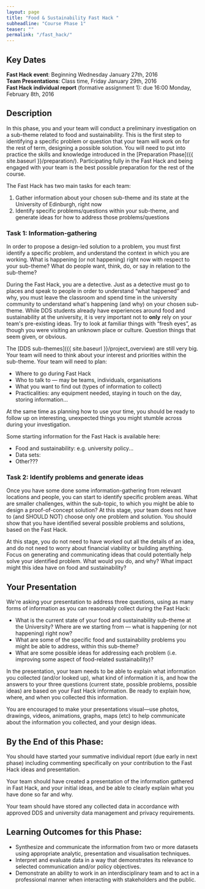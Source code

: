 ```yaml
---
layout: page
title: "Food & Sustainability Fast Hack "
subheadline: "Course Phase 1"
teaser: ""
permalink: "/fast_hack/"
---
```


## Key Dates

**Fast Hack event**: Beginning Wednesday January 27th, 2016<br/>
**Team Presentations**: Class time, Friday January 29th, 2016<br/>
**Fast Hack individual report** (formative assignment 1): due 16:00 Monday, February 8th, 2016


## Description

In this phase, you and your team will conduct a preliminary investigation on a sub-theme related to food and sustainability. This is the first step to identifying a specific problem or question that your team will work on for the rest of term, designing a possible solution. You will need to put into practice the skills and knowledge introduced in the [Preparation Phase]({{ site.baseurl }}/preparation/). Participating fully in the Fast Hack and being engaged with your team is the best possible preparation for the rest of the course. 

The Fast Hack has two main tasks for each team:
1. Gather information about your chosen sub-theme and its state at the University of Edinburgh, right now
2. Identify specific problems/questions within your sub-theme, and generate ideas for how to address those  problems/questions

### Task 1: Information-gathering

In order to propose a design-led solution to a problem, you must first identify a specific problem, and understand the context in which you are working. What is happening (or not happening) right now with respect to your sub-theme? What do people want, think, do, or say in relation to the sub-theme? 

During the Fast Hack, you are a detective. Just as a detective must go to places and speak to people in order to understand “what happened” and why, you must leave the classroom and spend time in the university community to understand what's happening (and why) on your chosen sub-theme. While DDS students already have experiences around food and sustainability at the university, it is very important not to **only** rely on your team's pre-existing ideas. Try to look at familiar things with “fresh eyes”, as though you were visiting an unknown place or culture. Question things that seem given, or obvious.

The [DDS sub-themes]({{ site.baseurl }}/project_overview) are still very big. Your team will need to think about your interest and priorities within the sub-theme. Your team will need to plan:

* Where to go during Fast Hack
* Who to talk to &mdash; may be teams, individuals, organisations
* What you want to find out (types of information to collect)
* Practicalities: any equipment needed, staying in touch on the day, storing information... 

At the same time as planning how to use your time, you should be ready to follow up on interesting, unexpected things you might stumble across during your investigation.

Some starting information for the Fast Hack is available here:

* Food and sustainability: e.g. university policy...
* Data sets:
* Other???


### Task 2: Identify problems and generate ideas

Once you have some done some information-gathering from relevant locations and people, you can start to identify specific problem areas. What are smaller challenges, within the sub-topic, to which you might be able to design a proof-of-concept solution? At this stage, your team does not have to (and SHOULD NOT) choose only one problem and solution. You should show that you have identified several possible problems and solutions, based on the Fast Hack.

At this stage, you do not need to have worked out all the details of an idea, and do not need to worry about financial viability or building anything. Focus on generating and communicating ideas that could potentially help solve your identified problem. What would you do, and why? What impact might this idea have on food and sustainability?


## Your Presentation

We're asking your presentation to address three questions, using as many forms of information as you can reasonably collect during the Fast Hack:

* What is the current state of your food and sustainability sub-theme at the University? Where are we starting from &mdash; what is happening (or not happening) right now?
* What are some of the specific food and sustainability problems you might be able to address, within this sub-theme?
* What are some possible ideas for addressing each problem (i.e. improving some aspect of food-related sustainability)?

In the presentation, your team needs to be able to explain what information you collected (and/or looked up), what kind of information it is, and how the answers to your three questions (current state, possible problems, possible ideas) are based on your Fast Hack information. Be ready to explain how, where, and when you collected this information. 

You are encouraged to make your presentations visual&mdash;use photos, drawings, videos, animations, graphs, maps (etc) to help communicate about the information you collected, and your design ideas. 


## By the End of this Phase: 

You should have started your summative individual report (due early in next phase) including commenting specifically on your contribution to the Fast Hack ideas and presentation.

Your team should have created a presentation of the information gathered in Fast Hack, and your initial ideas, and be able to clearly explain what you have done so far and why.

Your team should have stored any collected data in accordance with approved DDS and university data management and privacy requirements. 


## Learning Outcomes for this Phase:

* Synthesize and communicate the information from two or more datasets using appropriate analytic, presentation and visualisation techniques.
* Interpret and evaluate data in a way that demonstrates its relevance to selected communication and/or policy objectives.
* Demonstrate an ability to work in an interdisciplinary team and to act in a professional manner when interacting with stakeholders and the public.
